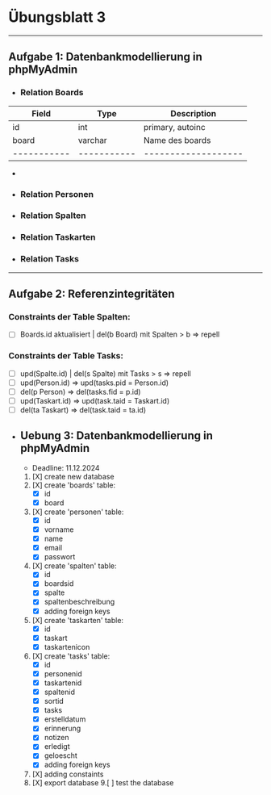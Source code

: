 # Übungsblatt 3
---
## Aufgabe 1: Datenbankmodellierung in phpMyAdmin
- ### Relation Boards
| Field     | Type      | Description       |
|-----------|-----------|-------------------|
| id        | int       | primary, autoinc  |
| board     | varchar   | Name des boards   | 
|-----------|-----------|-------------------|
-
- ### Relation Personen
- ### Relation Spalten
- ### Relation Taskarten
- ### Relation Tasks
---
## Aufgabe 2: Referenzintegritäten
### Constraints der Table Spalten:
 - [ ] Boards.id aktualisiert | del(b Board) mit Spalten > b => repell
### Constraints der Table Tasks:
 - [ ] upd(Spalte.id) | del(s Spalte) mit Tasks > s => repell
 - [ ] upd(Person.id) => upd(tasks.pid = Person.id)
 - [ ] del(p Person) => del(tasks.fid = p.id)
 - [ ] upd(Taskart.id) => upd(task.taid = Taskart.id)
 - [ ] del(ta Taskart) => del(task.taid = ta.id)

- ## Uebung 3: Datenbankmodellierung in phpMyAdmin
  - Deadline: 11.12.2024
  1. [X] create new database
  2. [X] create 'boards' table:
      - [X] id
      - [X] board
  3. [X] create 'personen' table:
      - [X] id
      - [X] vorname
      - [X] name
      - [X] email
      - [X] passwort
  4. [X] create 'spalten' table:
      - [X] id
      - [X] boardsid
      - [X] spalte
      - [X] spaltenbeschreibung
      - [X] adding foreign keys
  5. [X] create 'taskarten' table:
      - [X] id
      - [X] taskart
      - [X] taskartenicon
  6. [X] create 'tasks' table:
      - [X] id
      - [X] personenid
      - [X] taskartenid
      - [X] spaltenid
      - [X] sortid
      - [X] tasks
      - [X] erstelldatum
      - [X] erinnerung
      - [X] notizen
      - [X] erledigt
      - [X] geloescht
      - [X] adding foreign keys
  7. [X] adding constaints
  8. [X] export database
  9.[ ] test the database
